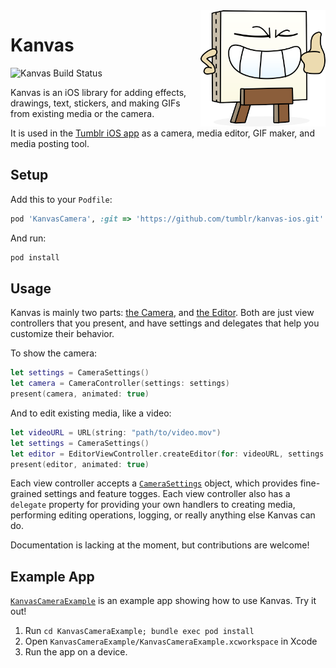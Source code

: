 <img width="200" align="right" src="https://github.com/tumblr/kanvas-ios/blob/main/images/kanvy-grin.png?raw=true" alt="kanvy">

# Kanvas

<img src="https://circleci.com/gh/tumblr/kanvas-ios.svg?style=svg" alt="Kanvas Build Status">

Kanvas is an iOS library for adding effects, drawings, text, stickers, and making GIFs from existing media or the camera.

It is used in the [Tumblr iOS app](https://apps.apple.com/us/app/tumblr/id305343404) as a camera, media editor, GIF maker, and media posting tool. 

## Setup

Add this to your `Podfile`:

```ruby
pod 'KanvasCamera', :git => 'https://github.com/tumblr/kanvas-ios.git'
```

And run:

```bash
pod install
```

## Usage

Kanvas is mainly two parts: [the Camera](https://github.com/tumblr/kanvas-ios/blob/main/Classes/Camera/CameraController.swift), and [the Editor](https://github.com/tumblr/kanvas-ios/blob/main/Classes/Editor/EditorViewController.swift). Both are just view controllers that you present, and have settings and delegates that help you customize their behavior.

To show the camera:

```swift
let settings = CameraSettings()
let camera = CameraController(settings: settings)
present(camera, animated: true)
```

And to edit existing media, like a video:

```swift
let videoURL = URL(string: "path/to/video.mov")
let settings = CameraSettings()
let editor = EditorViewController.createEditor(for: videoURL, settings: settings)
present(editor, animated: true)
```

Each view controller accepts a [`CameraSettings`](https://github.com/tumblr/kanvas-ios/blob/main/Classes/Settings/CameraSettings.swift) object, which provides fine-grained settings and feature togges. Each view controller also has a `delegate` property for providing your own handlers to creating media, performing editing operations, logging, or really anything else Kanvas can do.

Documentation is lacking at the moment, but contributions are welcome!

## Example App

[`KanvasCameraExample`](https://github.com/tumblr/kanvas-ios/tree/main/KanvasCameraExample) is an example app showing how to use Kanvas. Try it out!

1. Run `cd KanvasCameraExample; bundle exec pod install`
2. Open `KanvasCameraExample/KanvasCameraExample.xcworkspace` in Xcode
3. Run the app on a device.
